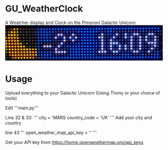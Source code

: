 # GU_WeatherClock
A Weatrher display and Clock on the Pimoroni Galactic Unicorn
![Example](IMG_20231202_161041-EDIT.jpg)

# Usage
Upload everything to your Galactic Unicorn (Using Thony or your choice of tools)

Edit '''main.py'''

Line 32 & 33:
'''
city = 'MARS
country_code = 'UK'
'''
Add your city and country

line 43
'''
open_weather_map_api_key = ''
'''

Get your API key from 
https://home.openweathermap.org/api_keys

